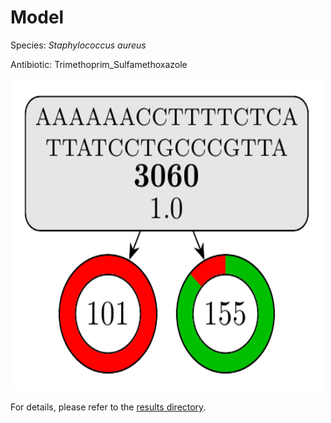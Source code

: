 
# Model

Species: *Staphylococcus aureus*

Antibiotic: Trimethoprim_Sulfamethoxazole

<a href="./model.pdf"><img src="./model.png" width=500 height=500 /></a>

For details, please refer to the [results directory](../../../../../results/cart_b/staphylococcus%20aureus/trimethoprim_sulfamethoxazole/repeat_7/).

